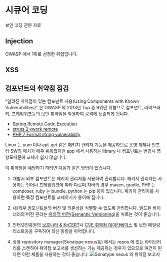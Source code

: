 # 시큐어 코딩

<!-- toc -->

보안 코딩 관련 자료

## Injection
OWASP 에서 1위로 선정한 위협입니다.


## XSS

## 컴포넌트의 취약점 점검

"알려진 취약점이 있는 컴포넌트 사용(Using Components with Known Vulnerabilities)" 은 
OWASP 의 2013년 Top 중 9위인 위협으로 컴포넌트, 라이브러리, 프레임워크등의 보안 취약점을 악용하여 공격에 노출되게 됩니다.

 * [Spring Remote Code Execution](https://gist.github.com/benelog/4582041)
 * [struts 2 xwork remote](http://blog.o0o.nu/2010/07/cve-2010-1870-struts2xwork-remote.html)
 * [PHP 7 Format string vulnerability](http://www.cvedetails.com/cve/CVE-2015-8617/)

Linux 는 yum 이나 apt-get 같은 패키지 관리자 기능을 제공하므로 운영 체제나 인프라 SW의 패치가 매우 쉬워졌지만 app 에서 사용하는 library 나 컴포넌트는 변경시 영향도때문에 교체가 쉽지 않습니다.

이 취약점을 예방하기 하려면 다음과 같은 방법이 있습니다.

1. 개발시 외부 컴포넌트는 패키지 관리자를 사용하여 관리합니다. 패키지 관리자는 사용하는 언어나 프레임워크에 따라 다르며 자바의 경우 maven, gradle, PHP 는 composer, ruby 는 bundle, python 는 pip 등이 있습니다.
패키지 관리자를 사용하면 특정 컴포넌트를 교체하기가 용이해 집니다.

1. 내/외부 컴포넌트들의 버전 및 의존성을 식별할 수 있도록 관리합니다. 빌드된 바이너리의 버전 관리는 [유의적 버전(Semantic Versioning)](http://semver.org/lang/ko/)을 따르는 것이 좋습니다.

1. 인터넷진흥원의 [보호나라 & KrCERT](https://www.krcert.or.kr/krcert/secNoticeList.do)나 [CVE 취약점 데이타베이스](https://cve.mitre.org/) 및 보안 메일링리스트등을 구독하여 최신 동향을 파악합니다.

1. 상용 repository manager(Sonatype nexus등) 에서는 repos 에 있는 라이브러리를 스캔하여 취약점 보고서를 생성하는 기능 제공하는 경우가 있으므로 여건이 된다면 이런 제품을 사용하는 것이 좋습니다.
![Sonatype nexus 의 취약점 보고서](https://www.lesstif.com/download/attachments/20775149/image2014-8-21%2023%3A53%3A3.png?version=1&modificationDate=1408632775000&api=v2 "Sonatype nexus 의 취약점 보고서")



